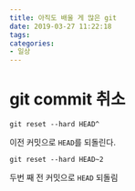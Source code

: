 ```yaml
---
title: 아직도 배울 게 많은 git
date: 2019-03-27 11:22:18
tags:
categories:
- 일상
---
```


# git commit 취소

`git reset --hard HEAD^`

이전 커밋으로 `HEAD`를 되돌린다.

`git reset --hard HEAD~2`

두번 째 전 커밋으로 `HEAD` 되돌림

